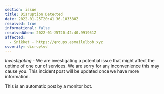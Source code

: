 ```yaml
---
section: issue
title: Disruption Detected
date: 2022-01-25T20:41:36.103380Z
resolved: true
informational: false
resolvedWhen: 2022-01-25T20:42:40.991951Z
affected:
  - Snikket - https://groups.esmailelbob.xyz
severity: disrupted
---
```

*Investigating* - We are investigating a potential issue that might affect the uptime of one our of services. We are sorry for any inconvenience this may cause you. This incident post will be updated once we have more information.

This is an automatic post by a monitor bot.
        